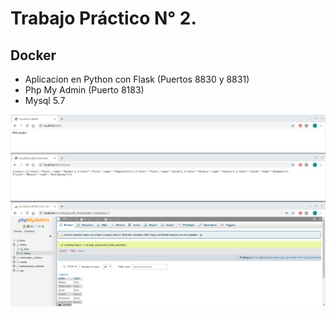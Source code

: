 # Trabajo Práctico N° 2.
## Docker

- Aplicacion en Python con Flask (Puertos 8830 y 8831)
- Php My Admin (Puerto 8183)
- Mysql 5.7

![Muestra](./img1.png)

